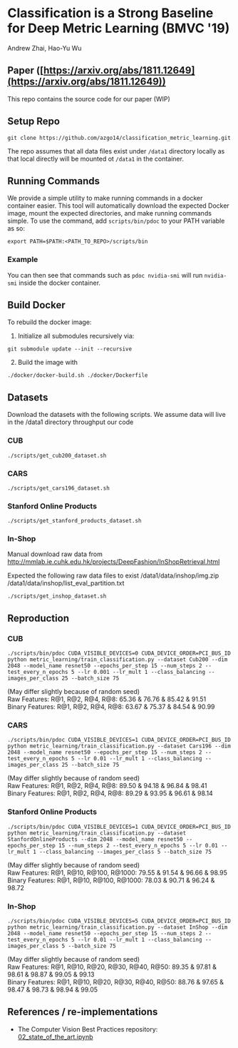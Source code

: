 
# Classification is a Strong Baseline for Deep Metric Learning (BMVC '19)
Andrew Zhai, Hao-Yu Wu

## Paper ([https://arxiv.org/abs/1811.12649](https://arxiv.org/abs/1811.12649))
This repo contains the source code for our paper (WIP)

## Setup Repo
```
git clone https://github.com/azgo14/classification_metric_learning.git
```

The repo assumes that all data files exist under `/data1` directory locally as that local directly will be mounted ot `/data1` in the container.

## Running Commands
We provide a simple utility to make running commands in a docker container easier. This tool will automatically download the expected Docker image, mount the expected directories, and make running commands simple. To use the command, add `scripts/bin/pdoc` to your PATH variable as so:
```
export PATH=$PATH:<PATH_TO_REPO>/scripts/bin
```

### Example
You can then see that commands such as `pdoc nvidia-smi` will run `nvidia-smi` inside the docker container.

## Build Docker
To rebuild the docker image:

1) Initialize all submodules recursively via:
```
git submodule update --init --recursive
```

2) Build the image with
```
./docker/docker-build.sh ./docker/Dockerfile
```

## Datasets
Download the datasets with the following scripts. We assume data will live in the /data1 directory throughput our code
### CUB
```
./scripts/get_cub200_dataset.sh
```

### CARS
```
./scripts/get_cars196_dataset.sh
```

### Stanford Online Products
```
./scripts/get_stanford_products_dataset.sh
```

### In-Shop
Manual download raw data from http://mmlab.ie.cuhk.edu.hk/projects/DeepFashion/InShopRetrieval.html

Expected the following raw data files to exist
/data1/data/inshop/img.zip
/data1/data/inshop/list_eval_partition.txt

```
./scripts/get_inshop_dataset.sh
```

## Reproduction
### CUB
```
./scripts/bin/pdoc CUDA_VISIBLE_DEVICES=0 CUDA_DEVICE_ORDER=PCI_BUS_ID python metric_learning/train_classification.py --dataset Cub200 --dim 2048 --model_name resnet50 --epochs_per_step 15 --num_steps 2 --test_every_n_epochs 5 --lr 0.001 --lr_mult 1 --class_balancing --images_per_class 25 --batch_size 75
```
(May differ slightly because of random seed)\
Raw Features: R@1, R@2, R@4, R@8: 65.36 & 76.76 & 85.42 & 91.51\
Binary Features: R@1, R@2, R@4, R@8: 63.67 & 75.37 & 84.54 & 90.99


### CARS
```
./scripts/bin/pdoc CUDA_VISIBLE_DEVICES=1 CUDA_DEVICE_ORDER=PCI_BUS_ID python metric_learning/train_classification.py --dataset Cars196 --dim 2048 --model_name resnet50 --epochs_per_step 15 --num_steps 2 --test_every_n_epochs 5 --lr 0.01 --lr_mult 1 --class_balancing --images_per_class 25 --batch_size 75
```
(May differ slightly because of random seed)\
Raw Features: R@1, R@2, R@4, R@8: 89.50 & 94.18 & 96.84 & 98.41\
Binary Features: R@1, R@2, R@4, R@8: 89.29 & 93.95 & 96.61 & 98.14


### Stanford Online Products
```
./scripts/bin/pdoc CUDA_VISIBLE_DEVICES=1 CUDA_DEVICE_ORDER=PCI_BUS_ID python metric_learning/train_classification.py --dataset StanfordOnlineProducts --dim 2048 --model_name resnet50 --epochs_per_step 15 --num_steps 2 --test_every_n_epochs 5 --lr 0.01 --lr_mult 1 --class_balancing --images_per_class 5 --batch_size 75
```
(May differ slightly because of random seed)\
Raw Features: R@1, R@10, R@100, R@1000: 79.55 & 91.54 & 96.66 & 98.95\
Binary Features: R@1, R@10, R@100, R@1000: 78.03 & 90.71 & 96.24 & 98.72


### In-Shop
```
./scripts/bin/pdoc CUDA_VISIBLE_DEVICES=5 CUDA_DEVICE_ORDER=PCI_BUS_ID python metric_learning/train_classification.py --dataset InShop --dim 2048 --model_name resnet50 --epochs_per_step 15 --num_steps 2 --test_every_n_epochs 5 --lr 0.01 --lr_mult 1 --class_balancing --images_per_class 5 --batch_size 75
```
(May differ slightly because of random seed)\
Raw Features: R@1, R@10, R@20, R@30, R@40, R@50: 89.35 & 97.81 & 98.61 & 98.87 & 99.05 & 99.13\
Binary Features: R@1, R@10, R@20, R@30, R@40, R@50: 88.76 & 97.65 & 98.47 & 98.73 & 98.94 & 99.05

## References / re-implementations
- The Computer Vision Best Practices repository: [02_state_of_the_art.ipynb](https://github.com/microsoft/computervision-recipes/blob/master/scenarios/similarity/02_state_of_the_art.ipynb)
